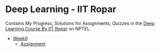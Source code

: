 # Deep Learning - IIT Ropar

Contains My Progress, Solutions for Assignments, Quizzes in the [Deep Learning Course By IIT Ropar](https://onlinecourses.nptel.ac.in/noc22_cs124/preview) on NPTEL.

- [Week0](/week0/)
    - [Assignment](/week0/assignment0/Assignment0.pdf)
    
    
        